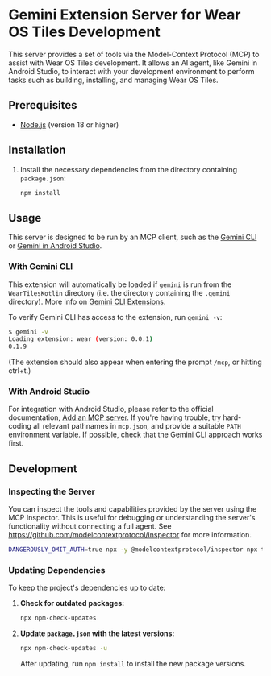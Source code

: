 # Gemini Extension Server for Wear OS Tiles Development

This server provides a set of tools via the Model-Context Protocol (MCP) to assist with Wear OS
Tiles development. It allows an AI agent, like Gemini in Android Studio, to interact with your
development environment to perform tasks such as building, installing, and managing Wear OS Tiles.

## Prerequisites

- [Node.js](https://nodejs.org/) (version 18 or higher)

## Installation

1. Install the necessary dependencies from the directory containing `package.json`:

   ```sh
   npm install
   ```

## Usage

This server is designed to be run by an MCP client, such as the
[Gemini CLI](https://github.com/google-gemini/gemini-cli) or
[Gemini in Android Studio](https://github.com/google-gemini/gemini-cli).

### With Gemini CLI

This extension will automatically be loaded if `gemini` is run from the `WearTilesKotlin` directory
(i.e. the directory containing the `.gemini` directory). More info on
[Gemini CLI Extensions](https://github.com/google-gemini/gemini-cli/blob/main/docs/extension.md).

To verify Gemini CLI has access to the extension, run `gemini -v`:

```sh
$ gemini -v
Loading extension: wear (version: 0.0.1)
0.1.9
```

(The extension should also appear when entering the prompt `/mcp`, or hitting ctrl+t.)

### With Android Studio

For integration with Android Studio, please refer to the official documentation,
[Add an MCP server](https://developer.android.com/studio/preview/gemini/agent-mode#add-mcp). If
you're having trouble, try hard-coding all relevant pathnames in `mcp.json`, and provide a suitable
`PATH` environment variable. If possible, check that the Gemini CLI approach works first.

## Development

### Inspecting the Server

You can inspect the tools and capabilities provided by the server using the MCP Inspector. This is
useful for debugging or understanding the server's functionality without connecting a full agent.
See <https://github.com/modelcontextprotocol/inspector> for more information.

```sh
DANGEROUSLY_OMIT_AUTH=true npx -y @modelcontextprotocol/inspector npx tsx server.ts
```

### Updating Dependencies

To keep the project's dependencies up to date:

1. **Check for outdated packages:**

   ```sh
   npx npm-check-updates
   ```

2. **Update `package.json` with the latest versions:**

   ```sh
   npx npm-check-updates -u
   ```

   After updating, run `npm install` to install the new package versions.
